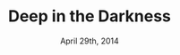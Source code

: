 ---
layout: post
title: "Deep in the Darkness"
id: 271665
date: April 29th, 2014
score: 2
category: 
- movie
- Horror
- Thriller
actors: 
- Dean Stockwell
- Sean Patrick Thomas
- Dina Cataldi
actorsImages: 
- http://image.tmdb.org/t/p/w300/7lcbZFt1cVEBlHk9AGDBbCNy8bk.jpg
- http://image.tmdb.org/t/p/w300/8cXF4Ywgs70ZL1j2q5A2yOvd2AY.jpg
- http://image.tmdb.org/t/p/w300/9l0uImXcLSRR9U6coH99LXVr4Sr.jpg
overview: Dr. Michael Cayle thought leaving the chaotic lifestyle of New York City behind for the quiet, small town of Ashborough would bring his family closer together. Soon after arriving, however, he discovers the town's deepest secret, a terrifying and controlling race of creatures that live amongst the darkness in the woods behind his home.
poster: http://image.tmdb.org/t/p/w500/y3o9P2r8sDnCA49SN0zHcZHUtyY.jpg/
backdrop: http://image.tmdb.org/t/p/original/ffhepNDGuORhdADPJIPQLrZUuDY.jpg
---